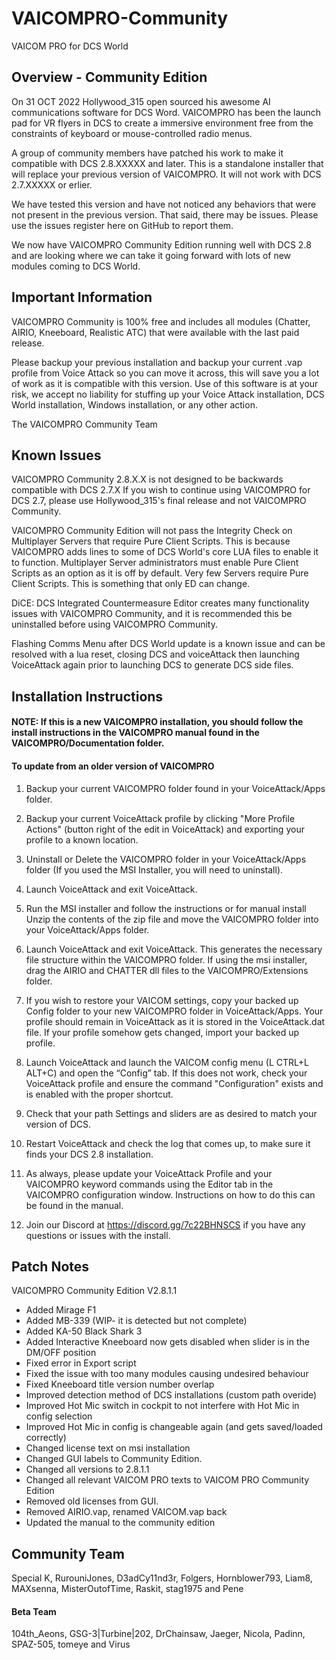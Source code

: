# VAICOMPRO-Community
VAICOM PRO for DCS World

## Overview - Community Edition

On 31 OCT 2022 Hollywood_315 open sourced his awesome AI communications software for DCS Word. VAICOMPRO has been the launch pad for VR flyers in DCS to create a
immersive environment free from the constraints of keyboard or mouse-controlled radio menus.

A group of community members have patched his work to make it compatible with DCS 2.8.XXXXX and later. This is a standalone installer that will replace your previous version of VAICOMPRO. It will not work with DCS 2.7.XXXXX or erlier.

We have tested this version and have not noticed any behaviors that were not present in the previous version. That said, there may be issues. Please use the issues register here on GitHub to report them.

We now have VAICOMPRO Community Edition running well with DCS 2.8 and are looking where we can take it going forward with lots of new modules coming to DCS World.

## Important Information

VAICOMPRO Community is 100% free and includes all modules (Chatter, AIRIO, Kneeboard, Realistic ATC) that were available with the last paid release.

Please backup your previous installation and backup your current .vap profile from Voice Attack so you can move it across, this will save you a lot of work as it is compatible with this version.
Use of this software is at your risk, we accept no liability for stuffing up your Voice Attack installation, DCS World installation, Windows installation, or any other action.

The VAICOMPRO Community Team

## Known Issues

VAICOMPRO Community 2.8.X.X is not designed to be backwards compatible with DCS 2.7.X If you wish to continue using VAICOMPRO for DCS 2.7, please use Hollywood_315's final release and not VAICOMPRO Community.

VAICOMPRO Community Edition will not pass the Integrity Check on Multiplayer Servers that require Pure Client Scripts. This is because VAICOMPRO adds lines to some of DCS World's core LUA files to enable it to function. Multiplayer Server administrators must enable Pure Client Scripts as an option as it is off by default. Very few Servers require Pure Client Scripts. This is something that only ED can change.

DiCE: DCS Integrated Countermeasure Editor creates many functionality issues with VAICOMPRO Community, and it is recommended this be uninstalled before using VAICOMPRO Community.

Flashing Comms Menu after DCS World update is a known issue and can be resolved with a lua reset, closing DCS and voiceAttack then launching VoiceAttack again prior to launching DCS to generate DCS side files.

## Installation Instructions

#### NOTE: If this is a new VAICOMPRO installation, you should follow the install instructions in the VAICOMPRO manual found in the VAICOMPRO/Documentation folder.
	
#### To update from an older version of VAICOMPRO

1. Backup your current VAICOMPRO folder found in your VoiceAttack/Apps folder.

2. Backup your current VoiceAttack profile by clicking "More Profile Actions" (button right of the edit in VoiceAttack) and exporting your profile to a known location.

3. Uninstall or Delete the VAICOMPRO folder in your VoiceAttack/Apps folder (If you used the MSI Installer, you will need to uninstall).

4. Launch VoiceAttack and exit VoiceAttack.

5. Run the MSI installer and follow the instructions or for manual install Unzip the contents of the zip file and move the VAICOMPRO folder into your VoiceAttack/Apps folder.
	
6. Launch VoiceAttack and exit VoiceAttack. This generates the necessary file structure within the VAICOMPRO folder. If using the msi installer, drag the AIRIO and CHATTER dll files to the VAICOMPRO/Extensions folder.

7. If you wish to restore your VAICOM settings, copy your backed up Config folder to your new VAICOMPRO folder in VoiceAttack/Apps. Your profile should remain in VoiceAttack as it is stored in the VoiceAttack.dat file. If your profile somehow gets changed, import your backed up profile.
	
8. Launch VoiceAttack and launch the VAICOM config menu (L CTRL+L ALT+C) and open the “Config” tab. If this does not work, check your VoiceAttack profile and ensure the command "Configuration" exists and is enabled with the proper shortcut.

9. Check that your path Settings and sliders are as desired to match your version of DCS.

10. Restart VoiceAttack and check the log that comes up, to make sure it finds your DCS 2.8 installation.

11. As always, please update your VoiceAttack Profile and your VAICOMPRO keyword commands using the Editor tab in the VAICOMPRO configuration window. Instructions on how to do this can be found in the manual.
	
12. Join our Discord at https://discord.gg/7c22BHNSCS if you have any questions or issues with the install.

## Patch Notes

VAICOMPRO Community Edition V2.8.1.1

- Added Mirage F1
- Added MB-339 (WIP- it is detected but not complete)
- Added KA-50 Black Shark 3
- Added Interactive Kneeboard now gets disabled when slider is in the DM/OFF position
- Fixed error in Export script
- Fixed the issue with too many modules causing undesired behaviour
- Fixed Kneeboard title version number overlap
- Improved detection method of DCS installations (custom path overide)
- Improved Hot Mic switch in cockpit to not interfere with Hot Mic in config selection
- Improved Hot Mic in config is changeable again (and gets saved/loaded correctly)
- Changed license text on msi installation
- Changed GUI labels to Community Edition.
- Changed all versions to 2.8.1.1
- Changed all relevant VAICOM PRO texts to VAICOM PRO Community Edition
- Removed old licenses from GUI.
- Removed AIRIO.vap, renamed VAICOM.vap back
- Updated the manual to the community edition

## Community Team

Special K, RurouniJones, D3adCy11nd3r, Folgers, Hornblower793, Liam8, MAXsenna, MisterOutofTime, Raskit, stag1975 and Pene

#### Beta Team
104th_Aeons, GSG-3|Turbine|202, DrChainsaw, Jaeger, Nicola, Padinn, SPAZ-505, tomeye and Virus
